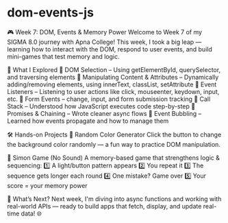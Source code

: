 # dom-events-js
🎮 Week 7: DOM, Events & Memory Power
Welcome to Week 7 of my SIGMA 8.0 journey with Apna College!
This week, I took a big leap — learning how to interact with the DOM, respond to user events, and build mini-games that test memory and logic.

🌟 What I Explored
🔸 DOM Selection – Using getElementById, querySelector, and traversing elements
🔸 Manipulating Content & Attributes – Dynamically adding/removing elements, using innerText, classList, setAttribute
🔸 Event Listeners – Listening to user actions like click, mouseenter, keydown, input, etc.
🔸 Form Events – change, input, and form submission tracking
🔸 Call Stack – Understood how JavaScript executes code step-by-step
🔸 Promises & Chaining – Wrote cleaner async flows
🔸 Event Bubbling – Learned how events propagate and how to manage them

🛠️ Hands-on Projects
🎨 Random Color Generator
Click the button to change the background color randomly — a fun way to practice DOM manipulation.

🧠 Simon Game (No Sound)
A memory-based game that strengthens logic & sequencing:
1️⃣ A light/button pattern appears
2️⃣ You repeat it
3️⃣ The sequence gets longer each round
4️⃣ One mistake? Game over
5️⃣ Your score = your memory power

🔭 What’s Next?
Next week, I'm diving into async functions and working with real-world APIs — ready to build apps that fetch, display, and update real-time data! 🌐